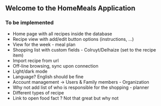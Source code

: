 ## Welcome to the HomeMeals Application



### To be implemented

- Home page with all recipes inside the database
- Recipe view with add/edit button options (instructions, ...)
- View for the week - meal plan
- Shopping list with custom fields - Colruyt/Delhaize (set to the recipe item)
- Import recipe from url 
- Off-line browsing, sync upon connection
- Light/dark mode
- Language? English should be fine
- Account management -> Users & Family members - Organization
- Why not add list of who is responsible for the shopping - planner
- Different types of recipe
- Link to open food fact ? Not that great but why not